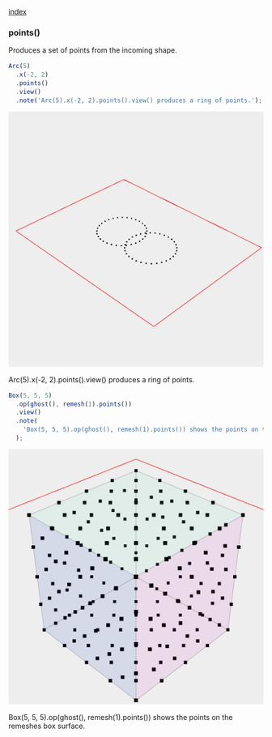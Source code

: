 [index](../../nb/api/index.md)
### points()

Produces a set of points from the incoming shape.

```JavaScript
Arc(5)
  .x(-2, 2)
  .points()
  .view()
  .note('Arc(5).x(-2, 2).points().view() produces a ring of points.');
```

![Image](points.md.$2.png)

Arc(5).x(-2, 2).points().view() produces a ring of points.

```JavaScript
Box(5, 5, 5)
  .op(ghost(), remesh(1).points())
  .view()
  .note(
    'Box(5, 5, 5).op(ghost(), remesh(1).points()) shows the points on the remeshes box surface.'
  );
```

![Image](points.md.$3.png)

Box(5, 5, 5).op(ghost(), remesh(1).points()) shows the points on the remeshes box surface.
